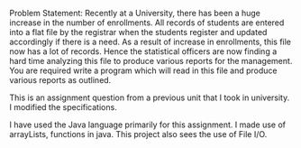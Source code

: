 Problem Statement:
Recently  at  a  University,  there  has  been  a  huge  increase  in  the  number  of  enrollments.  All 
records of students are entered into a flat file by the registrar when the students register and 
updated accordingly if there is a need. As a result of increase in enrollments, this file now has 
a lot of records. Hence the statistical officers are now finding a hard time analyzing this file to 
produce  various  reports  for  the  management.  You  are  required  write  a  program  which  will 
read in this file and produce various reports as outlined. 

This is an assignment question from a previous unit that I took in university. I modified the specifications.

I have used the Java language primarily for this assignment.
I made use of arrayLists, functions in java.
This project also sees the use of File I/O.
